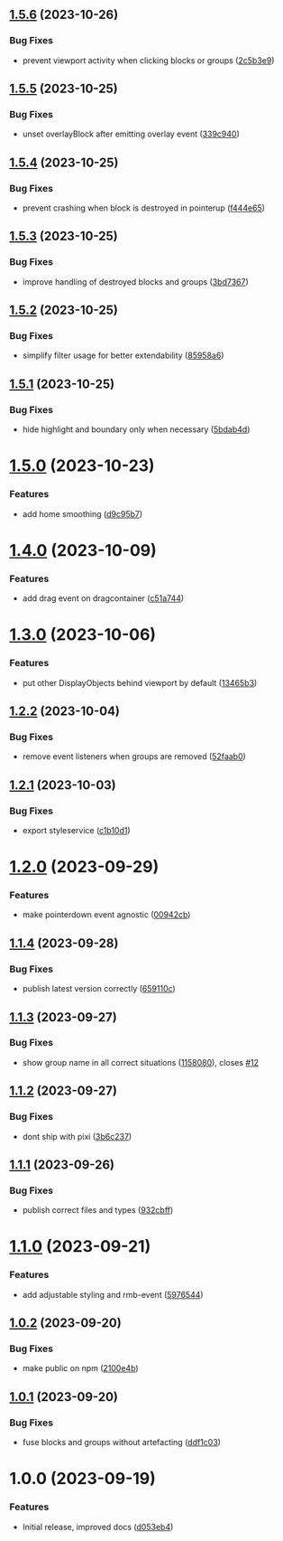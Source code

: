 ## [1.5.6](https://github.com/RiskChallenger/pixi-grouping/compare/v1.5.5...v1.5.6) (2023-10-26)


### Bug Fixes

* prevent viewport activity when clicking blocks or groups ([2c5b3e9](https://github.com/RiskChallenger/pixi-grouping/commit/2c5b3e9b42f047b0d8ce88a89428a64e7bf64a4a))

## [1.5.5](https://github.com/RiskChallenger/pixi-grouping/compare/v1.5.4...v1.5.5) (2023-10-25)


### Bug Fixes

* unset overlayBlock after emitting overlay event ([339c940](https://github.com/RiskChallenger/pixi-grouping/commit/339c940a9f88c2148acf28ba603639e31ee7ae4c))

## [1.5.4](https://github.com/RiskChallenger/pixi-grouping/compare/v1.5.3...v1.5.4) (2023-10-25)


### Bug Fixes

* prevent crashing when block is destroyed in pointerup ([f444e65](https://github.com/RiskChallenger/pixi-grouping/commit/f444e654ccf81ab33b0af7bdbe1ed07741f34c8d))

## [1.5.3](https://github.com/RiskChallenger/pixi-grouping/compare/v1.5.2...v1.5.3) (2023-10-25)


### Bug Fixes

* improve handling of destroyed blocks and groups ([3bd7367](https://github.com/RiskChallenger/pixi-grouping/commit/3bd7367b923b7dca4eb13091c346a5eed4554988))

## [1.5.2](https://github.com/RiskChallenger/pixi-grouping/compare/v1.5.1...v1.5.2) (2023-10-25)


### Bug Fixes

* simplify filter usage for better extendability ([85958a6](https://github.com/RiskChallenger/pixi-grouping/commit/85958a66083ba97f4129bbd1c2b11b6edf7a2bb6))

## [1.5.1](https://github.com/RiskChallenger/pixi-grouping/compare/v1.5.0...v1.5.1) (2023-10-25)


### Bug Fixes

* hide highlight and boundary only when necessary ([5bdab4d](https://github.com/RiskChallenger/pixi-grouping/commit/5bdab4de61aab5c7f882d19076573e74242dd978))

# [1.5.0](https://github.com/RiskChallenger/pixi-grouping/compare/v1.4.0...v1.5.0) (2023-10-23)


### Features

* add home smoothing ([d9c95b7](https://github.com/RiskChallenger/pixi-grouping/commit/d9c95b79832fff59acc7cd2bea3f6b4a01baec82))

# [1.4.0](https://github.com/RiskChallenger/pixi-grouping/compare/v1.3.0...v1.4.0) (2023-10-09)


### Features

* add drag event on dragcontainer ([c51a744](https://github.com/RiskChallenger/pixi-grouping/commit/c51a744317db6073b50d84afa3bd7dd757fb63b7))

# [1.3.0](https://github.com/RiskChallenger/pixi-grouping/compare/v1.2.2...v1.3.0) (2023-10-06)


### Features

* put other DisplayObjects behind viewport by default ([13465b3](https://github.com/RiskChallenger/pixi-grouping/commit/13465b39d7248796109c8bfb47f57fb6c5e83df7))

## [1.2.2](https://github.com/RiskChallenger/pixi-grouping/compare/v1.2.1...v1.2.2) (2023-10-04)


### Bug Fixes

* remove event listeners when groups are removed ([52faab0](https://github.com/RiskChallenger/pixi-grouping/commit/52faab0a055a96cfc7f2f22d63b5dc18f0353903))

## [1.2.1](https://github.com/RiskChallenger/pixi-grouping/compare/v1.2.0...v1.2.1) (2023-10-03)


### Bug Fixes

* export styleservice ([c1b10d1](https://github.com/RiskChallenger/pixi-grouping/commit/c1b10d10803eb26816404abc2a539279b61517df))

# [1.2.0](https://github.com/RiskChallenger/pixi-grouping/compare/v1.1.4...v1.2.0) (2023-09-29)


### Features

* make pointerdown event agnostic ([00942cb](https://github.com/RiskChallenger/pixi-grouping/commit/00942cb14d49375efb7f3eca60df6b426c967360))

## [1.1.4](https://github.com/RiskChallenger/pixi-grouping/compare/v1.1.3...v1.1.4) (2023-09-28)


### Bug Fixes

* publish latest version correctly ([659110c](https://github.com/RiskChallenger/pixi-grouping/commit/659110ca0ffee0543b7b11040d06c675bf977597))

## [1.1.3](https://github.com/RiskChallenger/pixi-grouping/compare/v1.1.2...v1.1.3) (2023-09-27)


### Bug Fixes

* show group name in all correct situations ([1158080](https://github.com/RiskChallenger/pixi-grouping/commit/11580807a620f4d95fedcf1ea3ee7b05bb1497d1)), closes [#12](https://github.com/RiskChallenger/pixi-grouping/issues/12)

## [1.1.2](https://github.com/RiskChallenger/pixi-grouping/compare/v1.1.1...v1.1.2) (2023-09-27)


### Bug Fixes

* dont ship with pixi ([3b6c237](https://github.com/RiskChallenger/pixi-grouping/commit/3b6c23758df4827a4bf00dfc32561bc95f9c28ba))

## [1.1.1](https://github.com/RiskChallenger/pixi-grouping/compare/v1.1.0...v1.1.1) (2023-09-26)


### Bug Fixes

* publish correct files and types ([932cbff](https://github.com/RiskChallenger/pixi-grouping/commit/932cbff541a9f55c8e097188204dc173bae68423))

# [1.1.0](https://github.com/RiskChallenger/pixi-grouping/compare/v1.0.2...v1.1.0) (2023-09-21)


### Features

* add adjustable styling and rmb-event ([5976544](https://github.com/RiskChallenger/pixi-grouping/commit/5976544823b9a0d5f698feb90f80f8405463157e))

## [1.0.2](https://github.com/RiskChallenger/pixi-grouping/compare/v1.0.1...v1.0.2) (2023-09-20)


### Bug Fixes

* make public on npm ([2100e4b](https://github.com/RiskChallenger/pixi-grouping/commit/2100e4ba190229b27476c61248eeffad930426f9))

## [1.0.1](https://github.com/RiskChallenger/pixi-grouping/compare/v1.0.0...v1.0.1) (2023-09-20)


### Bug Fixes

* fuse blocks and groups without artefacting ([ddf1c03](https://github.com/RiskChallenger/pixi-grouping/commit/ddf1c031470d474d8ed72ceaf2e2afb38ca1029a))

# 1.0.0 (2023-09-19)


### Features

* Initial release, improved docs ([d053eb4](https://github.com/RiskChallenger/pixi-grouping/commit/d053eb4abe41d5d5b9208fdeae79486a2ce249ad))
